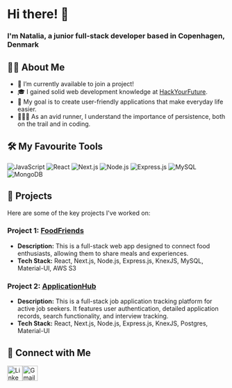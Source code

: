 # Hi there! 👋 
### I'm Natalia, a junior full-stack developer based in Copenhagen, Denmark

## 👩‍💻 About Me

-  🚀 I’m currently available to join a project! 
-  🎓 I gained solid web development knowledge at [HackYourFuture](https://www.hackyourfuture.net/](https://github.com/HackYourFuture-CPH)).
-  🌱 My goal is to create user-friendly applications that make everyday life easier.
-  🏃🏻‍♀ As an avid runner, I understand the importance of persistence, both on the trail and in coding.

## 🛠️ My Favourite Tools

![JavaScript](https://img.shields.io/badge/JavaScript-black?style=for-the-badge&logo=javascript&logoColor=yellow)
![React](https://img.shields.io/badge/React-black?style=for-the-badge&logo=react&logoColor=61DAFB)
![Next.js](https://img.shields.io/badge/Next.js-black?style=for-the-badge&logo=nextdotjs&logoColor=white)
![Node.js](https://img.shields.io/badge/Node.js-black?style=for-the-badge&logo=nodedotjs&logoColor=339933)
![Express.js](https://img.shields.io/badge/Express.js-black?style=for-the-badge&logo=express&logoColor=white)
![MySQL](https://img.shields.io/badge/MySQL-black?style=for-the-badge&logo=mysql&logoColor=white)
![MongoDB](https://img.shields.io/badge/MongoDB-black?style=for-the-badge&logo=mongodb&logoColor=47A248)

## 📍 Projects

Here are some of the key projects I've worked on:

### Project 1: [FoodFriends](https://github.com/Natata08/meal-sharing)
-  **Description:** This is a full-stack web app designed to connect food enthusiasts, allowing them to share meals and experiences.
-  **Tech Stack:** React, Next.js, Node.js, Express.js, KnexJS, MySQL, Material-UI, AWS S3

### Project 2: [ApplicationHub](https://github.com/Natata08/application-hub)
-  **Description:** This is a full-stack job application tracking platform for active job seekers. It features user authentication, detailed application records, search functionality, and interview tracking.
-  **Tech Stack:** React, Next.js, Node.js, Express.js, KnexJS, Postgres, Material-UI

## 🤝 Connect with Me

<a href="https://www.linkedin.com/in/natalia-lapina/" target="_blank"><img src="https://img.icons8.com/fluent/48/000000/linkedin.png" alt="LinkedIn" style="height: 35px; width: 35px;"></a><a href="mailto:lapinann08@gmail.com" target="_blank"><img src="https://img.icons8.com/fluent/48/000000/gmail.png" alt="Gmail" style="height: 35px; width: 35px;"></a>
